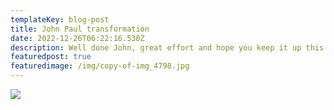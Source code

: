 ```yaml
---
templateKey: blog-post
title: John Paul transformation
date: 2022-12-26T06:22:16.530Z
description: Well done John, great effort and hope you keep it up this way!
featuredpost: true
featuredimage: /img/copy-of-img_4798.jpg
---
```

![](/img/copy-of-img_4798.jpg)